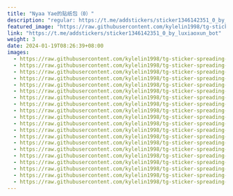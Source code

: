 ```yaml
---
title: "Nyaa Yae的贴纸包（0）"
description: "regular: https://t.me/addstickers/sticker1346142351_0_by_luxiaoxun_bot"
featured_image: "https://raw.githubusercontent.com/kylelin1998/tg-sticker-spreading-worldwide-images/main/img/676a2e8f-8ba8-4542-8219-e8e1e9b15b20.jpg"
link: "https://t.me/addstickers/sticker1346142351_0_by_luxiaoxun_bot"
weight: 3
date: 2024-01-19T08:26:39+08:00
images:
  - https://raw.githubusercontent.com/kylelin1998/tg-sticker-spreading-worldwide-images/main/img/676a2e8f-8ba8-4542-8219-e8e1e9b15b20.jpg
  - https://raw.githubusercontent.com/kylelin1998/tg-sticker-spreading-worldwide-images/main/img/57b2b55d-98fb-42cd-8a21-9db935c0d667.jpg
  - https://raw.githubusercontent.com/kylelin1998/tg-sticker-spreading-worldwide-images/main/img/cc5de4f0-0c77-4a62-85b7-193baba6ac48.jpg
  - https://raw.githubusercontent.com/kylelin1998/tg-sticker-spreading-worldwide-images/main/img/f7027824-0e64-420e-bf88-833066cfc862.jpg
  - https://raw.githubusercontent.com/kylelin1998/tg-sticker-spreading-worldwide-images/main/img/5bd2ca81-c002-4dfa-895e-4d95001154bb.jpg
  - https://raw.githubusercontent.com/kylelin1998/tg-sticker-spreading-worldwide-images/main/img/569847ef-3cbc-46a0-aab4-1acfe1624ff5.jpg
  - https://raw.githubusercontent.com/kylelin1998/tg-sticker-spreading-worldwide-images/main/img/b657eeea-2dfe-412f-858a-875eed5dc631.jpg
  - https://raw.githubusercontent.com/kylelin1998/tg-sticker-spreading-worldwide-images/main/img/fbbb27fe-fab9-4644-afb3-4ec2d7d23994.jpg
  - https://raw.githubusercontent.com/kylelin1998/tg-sticker-spreading-worldwide-images/main/img/0cbf1bc7-5509-4044-8377-bd7204a9255d.jpg
  - https://raw.githubusercontent.com/kylelin1998/tg-sticker-spreading-worldwide-images/main/img/f7406ddf-2348-4286-bf25-f96c53536b05.jpg
  - https://raw.githubusercontent.com/kylelin1998/tg-sticker-spreading-worldwide-images/main/img/2d9e43ce-3623-44e8-8cb4-379272adae7a.jpg
  - https://raw.githubusercontent.com/kylelin1998/tg-sticker-spreading-worldwide-images/main/img/dbfee08e-d3f6-4e84-997f-2f4239a669a5.jpg
  - https://raw.githubusercontent.com/kylelin1998/tg-sticker-spreading-worldwide-images/main/img/66668144-ef74-4ed0-b3f6-852276873141.jpg
  - https://raw.githubusercontent.com/kylelin1998/tg-sticker-spreading-worldwide-images/main/img/4d3ccecb-0af8-4e8d-af93-6f443c27ae7e.jpg
  - https://raw.githubusercontent.com/kylelin1998/tg-sticker-spreading-worldwide-images/main/img/5430859c-82a4-4f22-a84f-81a3bc1476ed.jpg
  - https://raw.githubusercontent.com/kylelin1998/tg-sticker-spreading-worldwide-images/main/img/85239187-5829-4615-b4aa-9fc52da67989.jpg
  - https://raw.githubusercontent.com/kylelin1998/tg-sticker-spreading-worldwide-images/main/img/75f35f1f-a9ff-47c5-99f4-f0679cdbae9f.jpg
  - https://raw.githubusercontent.com/kylelin1998/tg-sticker-spreading-worldwide-images/main/img/b610b220-f713-4448-b9f0-8c202a7a2a0a.jpg
  - https://raw.githubusercontent.com/kylelin1998/tg-sticker-spreading-worldwide-images/main/img/e80334ac-2ed8-4efd-a7ce-428e3cb8f7f4.jpg
  - https://raw.githubusercontent.com/kylelin1998/tg-sticker-spreading-worldwide-images/main/img/b311f609-d9b6-4a2e-949f-6aa6cfe16994.jpg
---
```

